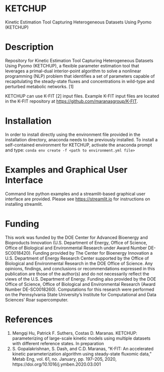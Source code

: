 # KETCHUP
Kinetic Estimation Tool Capturing Heterogeneous Datasets Using Pyomo (KETCHUP)

# Description
Repository for Kinetic Estimation Tool Capturing Heterogeneous Datasets Using Pyomo (KETCHUP), a flexible parameter estimation tool that leverages a primal-dual interior-point algorithm to solve a nonlinear programming (NLP) problem that identifies a set of parameters capable of recapitulating the steady-state fluxes and concentrations in wild-type and perturbed metabolic networks. [1]

KETCHUP can use K-FIT [2] input files. Example K-FIT input files are located in the K-FIT repository at https://github.com/maranasgroup/K-FIT.

# Installation
In order to install directly using the environment file provided in the installation directory, anaconda needs to be previously installed. To install a self-contained environment for KETCHUP, activate the anaconda prompt and type:
```conda env create -f <path to environment.yml file>```

# Examples and Graphical User Interface
Command line python examples and a streamlit-based graphical user interface are provided. Please see https://streamlit.io for instructions on installing streamlit.

# Funding
This work was funded by the DOE Center for Advanced Bioenergy and Bioproducts Innovation (U.S. Department of Energy, Office of Science, Office of Biological and Environmental Research under Award Number DE-SC0018420). Funding provided by The Center for Bioenergy Innovation a U.S. Department of Energy Research Center supported by the Office of Biological and Environmental Research in the DOE Office of Science. Any opinions, findings, and conclusions or recommendations expressed in this publication are those of the author(s) and do not necessarily reflect the views of the U.S. Department of Energy. Funding also provided by the DOE Office of Science, Office of Biological and Environmental Research (Award Number DE-SC0018260). Computations for this research were performed on the Pennsylvania State University’s Institute for Computational and Data Sciences’ Roar supercomputer.

# References
<ol>
 <li> Mengqi Hu, Patrick F. Suthers, Costas D. Maranas. KETCHUP: parameterizing of large-scale kinetic models using multiple datasets with different reference states. In preparation</li>
 <li>S. Gopalakrishnan, S. Dash, and C.D. Maranas, “K-FIT: An accelerated kinetic parameterization algorithm using steady-state fluxomic data,” Metab Eng, vol. 61, no. January, pp. 197–205, 2020, https://doi.org/10.1016/j.ymben.2020.03.001</li>
</ol>
